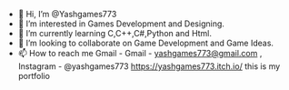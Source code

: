 - 👋 Hi, I’m @Yashgames773
- 👀 I’m interested in Games Development and Designing.
- 🌱 I’m currently learning C,C++,C#,Python and Html.
- 💞️ I’m looking to collaborate on Game Development and Game Ideas.
- 📫 How to reach me Gmail - Gmail - yashgames773@gmail.com , Instagram - @yashgames773
  https://yashgames773.itch.io/ this is my portfolio
<!---
Yashgames773/Yashgames773 is a ✨ special ✨ repository because its `README.md` (this file) appears on your GitHub profile.
You can click the Preview link to take a look at your changes.
--->
